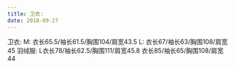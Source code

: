 ```yaml
---
title: 卫衣:
date: 2018-09-27
---
```

卫衣:
    M: 衣长65.5/袖长61.5/胸围104/肩宽43.5
    L: 衣长67/袖长63/胸围108/肩宽45
羽绒服:
    L衣长78/袖长62.5/胸围111/肩宽45.8
    衣长85/袖长65/胸围108/肩宽44
